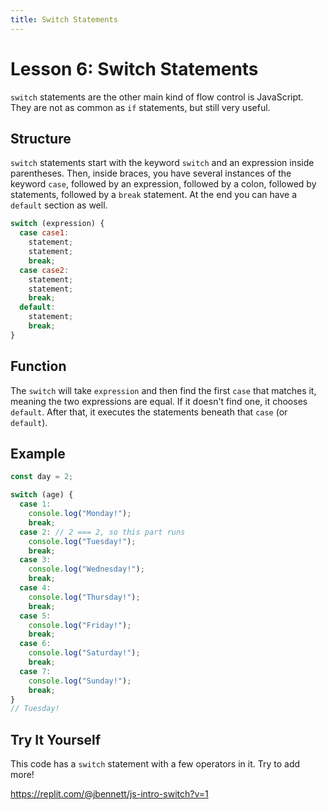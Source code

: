 ```yaml
---
title: Switch Statements
---
```


# Lesson 6: Switch Statements

`switch` statements are the other main kind of flow control is JavaScript. They are not as common as `if` statements, but still very useful.

## Structure

`switch` statements start with the keyword `switch` and an expression inside parentheses. Then, inside braces, you have several instances of the keyword `case`, followed by an expression, followed by a colon, followed by statements, followed by a `break` statement. At the end you can have a `default` section as well.

```js
switch (expression) {
  case case1:
    statement;
    statement;
    break;
  case case2:
    statement;
    statement;
    break;
  default:
    statement;
    break;
}
```

## Function

The `switch` will take `expression` and then find the first `case` that matches it, meaning the two expressions are equal. If it doesn't find one, it chooses `default`. After that, it executes the statements beneath that `case` (or `default`).

## Example

```js
const day = 2;

switch (age) {
  case 1:
    console.log("Monday!");
    break;
  case 2: // 2 === 2, so this part runs
    console.log("Tuesday!");
    break;
  case 3:
    console.log("Wednesday!");
    break;
  case 4:
    console.log("Thursday!");
    break;
  case 5:
    console.log("Friday!");
    break;
  case 6:
    console.log("Saturday!");
    break;
  case 7:
    console.log("Sunday!");
    break;
}
// Tuesday!
```

## Try It Yourself

This code has a `switch` statement with a few operators in it. Try to add more!

https://replit.com/@jbennett/js-intro-switch?v=1
